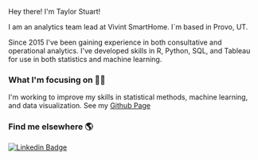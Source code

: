 Hey there! I'm Taylor Stuart!

I am an analytics team lead at Vivint SmartHome. I´m based in Provo, UT.

Since 2015 I've been gaining experience in both consultative and operational analytics. I've developed skills in R, Python, SQL, and Tableau for use in both statistics and machine learning.

### What I'm focusing on 👨‍💻

I'm working to improve my skills in statistical methods, machine learning, and data visualization. See my [Github Page](https://tstuart8.github.io)

### Find me elsewhere 🌎

[![Linkedin Badge](https://img.shields.io/badge/-LinkedIn-blue?style=flat-square&logo=Linkedin&logoColor=white&link=https://www.linkedin.com/in/taylor-stuart-8a00ba74/)](https://www.linkedin.com/in/taylor-stuart-8a00ba74/) 
